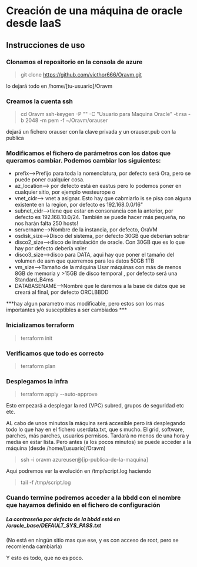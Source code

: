 # Creación de una máquina de oracle desde IaaS 

## Instrucciones de uso

### Clonamos el repositorio en la consola de azure 
  > git clone https://github.com/victhor666/Oravm.git

lo dejará todo en   /home/[tu-usuario]/Oravm

### Creamos la cuenta ssh 
  > cd Oravm 
  > ssh-keygen -P "" -C "Usuario para Maquina Oracle" -t rsa -b 2048 -m pem -f ~/Oravm/orauser

dejará un fichero orauser con la clave privada y un orauser.pub con la publica

### Modificamos el fichero de parámetros con los datos que queramos cambiar. Podemos cambiar los siguientes:

- prefix-->Prefijo para toda la nomenclatura, por defecto será Ora, pero se puede poner cualquier cosa.
- az_location--> por defecto está en eastus pero lo podemos poner en cualquier sitio, por ejemplo westeurope o 
- vnet_cidr--> vnet a asignar. Esto hay que cabmiarlo is se pisa con alguna existente en la region, por defecto es 192.168.0.0/16"
- subnet_cidr-->tiene que estar en consonancia con la anterior, por defecto es 192.168.10.0/24. También se puede hacer más pequeña, no nos harán falta 250 hosts!
- servername-->Nombre de la instancia, por defecto, OraVM
- osdisk_size-->Disco del sistema, por defecto 30GB que deberían sobrar
- disco2_size-->disco de instalación de oracle. Con 30GB que es lo que hay por defecto debería valer
- disco3_size-->disco para DATA, aqui hay que poner el tamaño del volumen de asm que querremos para los datos 50GB 1TB
- vm_size-->Tamaño de la máquina Usar máquinas con más de menos 8GB de memoria y >15GB de disco temporal , por defecto será una Standard_B4ms
- DATABASENAME-->Nombre que le daremos a la base de datos que se creará al final, por defecto ORCLBBDD
 
 ***hay algun parametro mas modificable, pero estos son los mas importantes y/o susceptibles a ser cambiados ***

### Inicializamos terraform
  > terraform init

### Verificamos que todo es correcto
  > terraform plan

### Desplegamos la infra
  > terraform apply --auto-approve

Esto empezará a desplegar la red (VPC) subred, grupos de seguridad etc etc. 

AL cabo de unos minutos la máquina será accesible pero irá desplegando todo lo que hay en el fichero userdata.txt, que s mucho. El grid, software, parches, más parches, usuarios permisos. Tardará no menos de una hora y media en estar lista. Pero antes (a los pocos minutos) se puede acceder a la máquina
  (desde /home/[usuario]/Oravm)
  > ssh -i oravm azureuser@[ip-publica-de-la-maquina]

Aqui podremos ver la evolución en /tmp/script.log haciendo
  > tail -f /tmp/script.log

### Cuando termine podremos acceder a la bbdd con el nombre que hayamos definido en el fichero de configuración
##### La contraseña por defecto de la bbdd está en ***/oracle_base/DEFAULT_SYS_PASS.txt***
(No está en ningún sitio mas que ese, y es con acceso de root, pero se recomienda cambiarla)

Y esto es todo, que no es poco. 


